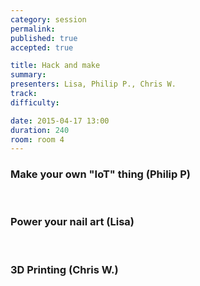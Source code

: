 ```yaml
---
category: session
permalink:
published: true
accepted: true

title: Hack and make
summary:
presenters: Lisa, Philip P., Chris W.
track:
difficulty:

date: 2015-04-17 13:00
duration: 240
room: room 4
---
```


<h3>Make your own "IoT" thing (Philip P)</h3><br>

<h3>Power your nail art (Lisa)</h3><br>

<h3>3D Printing (Chris W.)</h3>
